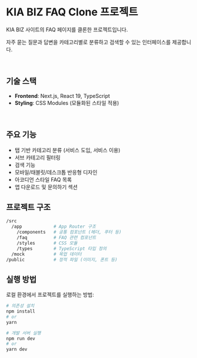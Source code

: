 # KIA BIZ FAQ Clone 프로젝트

KIA BIZ 사이트의 FAQ 페이지를 클론한 프로젝트입니다.

자주 묻는 질문과 답변을 카테고리별로 분류하고 검색할 수 있는 인터페이스를 제공합니다.
  
<br />  

## 기술 스택

- **Frontend**: Next.js, React 19, TypeScript
- **Styling**: CSS Modules (모듈화된 스타일 적용)
<br />

## 주요 기능

- 탭 기반 카테고리 분류 (서비스 도입, 서비스 이용)
- 서브 카테고리 필터링
- 검색 기능
- 모바일/태블릿/데스크톱 반응형 디자인
- 아코디언 스타일 FAQ 목록
- 앱 다운로드 및 문의하기 섹션


## 프로젝트 구조

```bash
/src
  /app            # App Router 구조
    /components   # 공통 컴포넌트 (헤더, 푸터 등)
    /faq          # FAQ 관련 컴포넌트
    /styles       # CSS 모듈
    /types        # TypeScript 타입 정의
  /mock           # 목업 데이터
/public           # 정적 파일 (이미지, 폰트 등)
```

## 실행 방법

로컬 환경에서 프로젝트를 실행하는 방법:

```bash
# 의존성 설치
npm install
# or
yarn

# 개발 서버 실행
npm run dev
# or
yarn dev
```
